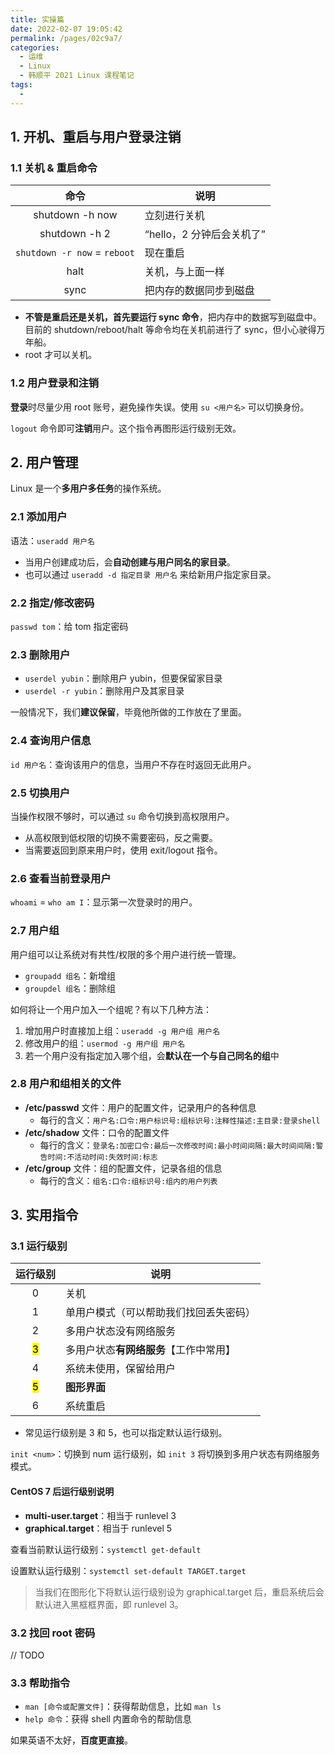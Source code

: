 ```yaml
---
title: 实操篇
date: 2022-02-07 19:05:42
permalink: /pages/02c9a7/
categories:
  - 运维
  - Linux
  - 韩顺平 2021 Linux 课程笔记
tags:
  - 
---
```


## 1. 开机、重启与用户登录注销

### 1.1 关机 & 重启命令

|             命令             | 说明                      |
| :--------------------------: | ------------------------- |
|       shutdown -h now        | 立刻进行关机              |
|        shutdown -h 2         | “hello，2 分钟后会关机了” |
| `shutdown -r now` = `reboot` | 现在重启                  |
|             halt             | 关机，与上面一样          |
|             sync             | 把内存的数据同步到磁盘    |

+ **不管是重启还是关机，首先要运行 sync 命令**，把内存中的数据写到磁盘中。目前的 shutdown/reboot/halt 等命令均在关机前进行了 sync，但小心驶得万年船。
+ root 才可以关机。

### 1.2 用户登录和注销

**登录**时尽量少用 root 账号，避免操作失误。使用 `su <用户名>` 可以切换身份。

`logout` 命令即可**注销**用户。这个指令再图形运行级别无效。

## 2. 用户管理

Linux 是一个**多用户多任务**的操作系统。

### 2.1 添加用户

语法：`useradd 用户名`

+ 当用户创建成功后，会**自动创建与用户同名的家目录**。
+ 也可以通过 `useradd -d 指定目录 用户名` 来给新用户指定家目录。

### 2.2 指定/修改密码

`passwd tom`：给 tom 指定密码

### 2.3 删除用户

+ `userdel yubin`：删除用户 yubin，但要保留家目录
+ `userdel -r yubin`：删除用户及其家目录

一般情况下，我们**建议保留**，毕竟他所做的工作放在了里面。

 ### 2.4 查询用户信息

`id 用户名`：查询该用户的信息，当用户不存在时返回无此用户。

### 2.5 切换用户

当操作权限不够时，可以通过 `su` 命令切换到高权限用户。

+ 从高权限到低权限的切换不需要密码，反之需要。
+ 当需要返回到原来用户时，使用 exit/logout 指令。

### 2.6 查看当前登录用户

`whoami` = `who am I`：显示第一次登录时的用户。

### 2.7 用户组

用户组可以让系统对有共性/权限的多个用户进行统一管理。

+ `groupadd 组名`：新增组
+ `groupdel 组名`：删除组

如何将让一个用户加入一个组呢？有以下几种方法：

1. 增加用户时直接加上组：`useradd -g 用户组 用户名`
2. 修改用户的组：`usermod -g 用户组 用户名`
3. 若一个用户没有指定加入哪个组，会**默认在一个与自己同名的组**中

  ### 2.8 用户和组相关的文件

+ **/etc/passwd** 文件：用户的配置文件，记录用户的各种信息
  + 每行的含义：`用户名:口令:用户标识号:组标识号:注释性描述:主目录:登录shell`
+ **/etc/shadow** 文件：口令的配置文件
  + 每行的含义：`登录名:加密口令:最后一次修改时间:最小时间间隔:最大时间间隔:警告时间:不活动时间:失效时间:标志`
+ **/etc/group** 文件：组的配置文件，记录各组的信息
  + 每行的含义：`组名:口令:组标识号:组内的用户列表`

## 3. 实用指令

### 3.1 运行级别

|    运行级别    | 说明                                   |
| :------------: | -------------------------------------- |
|       0        | 关机                                   |
|       1        | 单用户模式（可以帮助我们找回丢失密码） |
|       2        | 多用户状态没有网络服务                 |
| <mark>3</mark> | 多用户状态**有网络服务**【工作中常用】 |
|       4        | 系统未使用，保留给用户                 |
| <mark>5</mark> | **图形界面**                           |
|       6        | 系统重启                               |

+ 常见运行级别是 3 和 5，也可以指定默认运行级别。

`init <num>`：切换到 num 运行级别，如 `init 3` 将切换到多用户状态有网络服务模式。

#### CentOS 7 后运行级别说明

+ **multi-user.target**：相当于 runlevel 3
+ **graphical.target**：相当于 runlevel 5

查看当前默认运行级别：`systemctl get-default`

设置默认运行级别：`systemctl set-default TARGET.target`

> 当我们在图形化下将默认运行级别设为 graphical.target 后，重启系统后会默认进入黑框框界面，即 runlevel 3。

### 3.2 找回 root 密码

// TODO

### 3.3 帮助指令

+ `man [命令或配置文件]`：获得帮助信息，比如 `man ls`
+ `help 命令`：获得 shell 内置命令的帮助信息

如果英语不太好，**百度更直接**。



